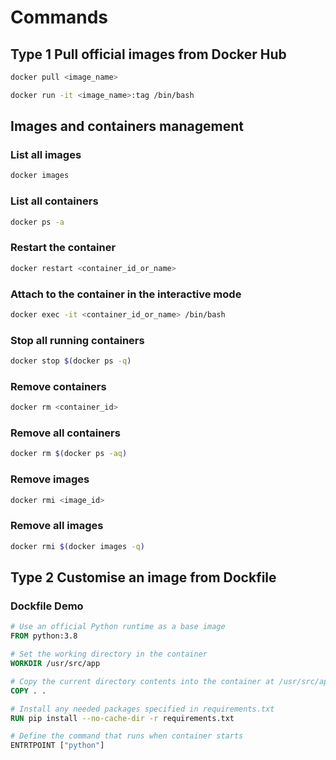 # Commands

## Type 1 Pull official images from Docker Hub

```bash
docker pull <image_name>
```
```bash
docker run -it <image_name>:tag /bin/bash
```

## Images and containers management

### List all images
```bash
docker images
```
### List all containers
```bash
docker ps -a
```
### Restart the container
```bash
docker restart <container_id_or_name>
```
### Attach to the container in the interactive mode
```bash
docker exec -it <container_id_or_name> /bin/bash
```
### Stop all running containers 
```bash
docker stop $(docker ps -q) 
```
### Remove containers
```bash
docker rm <container_id>
```
### Remove all containers
```bash
docker rm $(docker ps -aq)
```
### Remove images
```bash
docker rmi <image_id>
```
### Remove all images
```bash
docker rmi $(docker images -q)
```

## Type 2 Customise an image from Dockfile

### Dockfile Demo
```dockerfile
# Use an official Python runtime as a base image
FROM python:3.8

# Set the working directory in the container
WORKDIR /usr/src/app

# Copy the current directory contents into the container at /usr/src/app
COPY . .

# Install any needed packages specified in requirements.txt
RUN pip install --no-cache-dir -r requirements.txt

# Define the command that runs when container starts
ENTRTPOINT ["python"]
```
